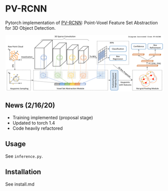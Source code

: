 # PV-RCNN

Pytorch implementation of [PV-RCNN](https://arxiv.org/pdf/1912.13192): Point-Voxel Feature Set Abstraction for 3D Object Detection.

![PV-RCNN](images/pvrcnn.png)

## News (2/16/20)

- Training implemented (proposal stage)
- Updated to torch 1.4
- Code heavily refactored

## Usage

See `inference.py`.

## Installation

See install.md
